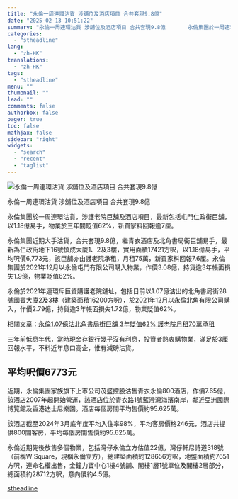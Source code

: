 ```yaml
---
title: "永倫一周連環沽貨 涉舖位及酒店項目 合共套現9.8億"
date: "2025-02-13 10:51:22"
summary: "永倫一周連環沽貨 涉舖位及酒店項目 合共套現9.8億       永倫集團於一周連環沽貨，涉..."
categories:
  - "stheadline"
lang:
  - "zh-HK"
translations:
  - "zh-HK"
tags:
  - "stheadline"
menu: ""
thumbnail: ""
lead: ""
comments: false
authorbox: false
pager: true
toc: false
mathjax: false
sidebar: "right"
widgets:
  - "search"
  - "recent"
  - "taglist"
---
```


![永倫一周連環沽貨 涉舖位及酒店項目 合共套現9.8億](https://image.stheadline.com/f/680p0/0x0/100/none/fa9472a1c5a16799498261d2bffc138a/stheadline/inewsmedia/20250213/_2025021310472280100.jpg)

永倫一周連環沽貨 涉舖位及酒店項目 合共套現9.8億




永倫集團於一周連環沽貨，涉護老院巨舖及酒店項目，最新包括屯門仁政街巨舖，以1.18億易手，物業於三年間貶值62%，新買家料回報逾7厘。

永倫集團近期大手沽貨，合共套現9.8億，繼青衣酒店及北角書局街巨舖易手，最新為仁政街地下16號慎成大廈1、2及3樓，實用面積17421方呎，以1.18億易手，平均呎價6,773元，該巨舖亦由護老院承租，月租75萬，新買家料回報7.6厘。永倫集團於2021年12月以永倫屯門有限公司購入物業，作價3.08億，持貨逾3年帳面損失1.9億，物業貶值62%。

永倫於2021年連環斥巨資購護老院舖址，包括日前以1.07億沽出的北角書局街28號國賓大廈2及3樓（建築面積16200方呎），於2021年12月以永倫北角有限公司購入，作價2.79億，持貨逾3年帳面損失1.72億，物業貶值62%。

相關文章：[永倫1.07億沽北角書局街巨舖 3年貶值62% 護老院月租70萬承租](https://www.stheadline.com/realtime-property/3427979/)

三年前低息年代，當時現金存銀行幾乎沒有利息，投資者熱衷購物業，滿足於3厘回報水平，不料近年息口高企，惟有減磅沽貨。

平均呎價6773元
---------

近期，永倫集團家族旗下上市公司茂盛控股沽售青衣永倫800酒店，作價7.65億，該酒店2007年起開始營運，該酒店位於青衣路1號藍澄灣海濱南岸，鄰近亞洲國際博覽館及香港迪士尼樂園。酒店每個房間平均售價約95.625萬。

該酒店截至2024年3月底年度平均入住率98%，平均客房價格246元，酒店共提供800間客房，平均每個房間售價約95.625萬。

永倫近期先後放售多個物業，包括灣仔永倫立方估值22億，灣仔軒尼詩道318號（前稱W Square，現稱永倫立方），總建築面積約128656方呎，地盤面積約7651方呎，連命名權出售，金鐘力寶中心1樓4號舖、閣樓1層1號單位及閣樓2層部分，總面積約28712方呎，意向價約4.5億。

[stheadline](https://std.stheadline.com/realtime/article/2052499/即時-地產-永倫一周連環沽貨-涉舖位及酒店項目-合共套現9-8億)
